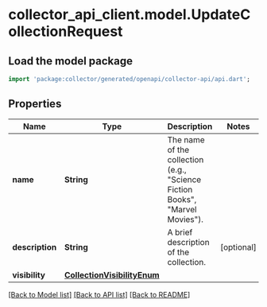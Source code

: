 # collector_api_client.model.UpdateCollectionRequest

## Load the model package
```dart
import 'package:collector/generated/openapi/collector-api/api.dart';
```

## Properties
Name | Type | Description | Notes
------------ | ------------- | ------------- | -------------
**name** | **String** | The name of the collection (e.g., \"Science Fiction Books\", \"Marvel Movies\"). | 
**description** | **String** | A brief description of the collection. | [optional] 
**visibility** | [**CollectionVisibilityEnum**](CollectionVisibilityEnum.md) |  | 

[[Back to Model list]](../README.md#documentation-for-models) [[Back to API list]](../README.md#documentation-for-api-endpoints) [[Back to README]](../README.md)


